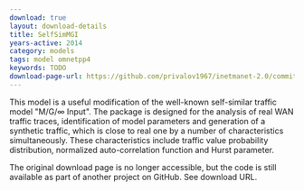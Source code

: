 ```yaml
---
download: true
layout: download-details
title: SelfSimMGI
years-active: 2014
category: models
tags: model omnetpp4
keywords: TODO
download-page-url: https://github.com/privalov1967/inetmanet-2.0/commit/85542f4c1f995963a6b19f787746daa37af63b82
---
```


This model is a useful  modification of the well-known self-similar traffic
model "M/G/∞ Input". The package is designed for the analysis of real WAN
traffic  traces, identification of model parameters and generation of a
synthetic  traffic, which is close to real one by a number of characteristics
simultaneously. These characteristics include traffic value probability
distribution, normalized auto-correlation function and Hurst parameter.

The original download page is no longer accessible, but the code is still available as part of
another project on GitHub. See download URL.
